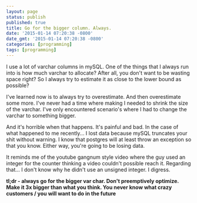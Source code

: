 ```yaml
---
layout: page
status: publish
published: true
title: Go for the bigger column. Always.
date: '2015-01-14 07:20:38 -0800'
date_gmt: '2015-01-14 07:20:38 -0800'
categories: [programming]
tags: [programming]
---
```

<p>I use a lot of varchar columns in mySQL. One of the things that I always run into is how much varchar to allocate? After all, you don't want to be wasting space right? So I always try to estimate it as close to the lower bound as possible?</p>
<p>I've learned now is to always try to overestimate. And then overestimate some more. I've never had a time where making I needed to shrink the size of the varchar. I've only encountered scenario's where I had to change the varchar to something bigger.</p>
<p>And it's horrible when that happens. It's painful and bad. In the case of what happened to me recently... I lost data because mySQL truncates your shit without warning. I know that postgres will at least throw an exception so that you know. Either way, you're going to be losing data.</p>
<p>It reminds me of the youtube gangnum style video where the guy used an integer for the counter thinking a video couldn't possible reach it. Regarding that... I don't know why he didn't use an unsigned integer. I digress.</p>
<p><strong>tl;dr - always go for the bigger var char. Don't preemptively optimize. Make it 3x bigger than what you think. You never know what crazy customers &#47; you will want to do in the future</strong></p>

